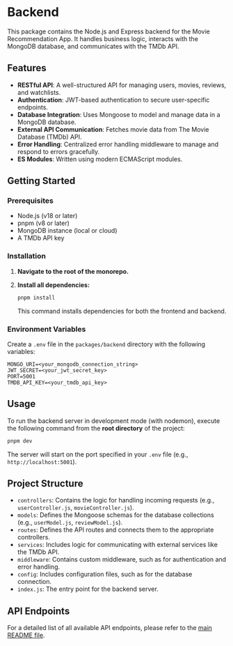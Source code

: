# Backend

This package contains the Node.js and Express backend for the Movie Recommendation App. It handles business logic, interacts with the MongoDB database, and communicates with the TMDb API.

## Features

- **RESTful API**: A well-structured API for managing users, movies, reviews, and watchlists.
- **Authentication**: JWT-based authentication to secure user-specific endpoints.
- **Database Integration**: Uses Mongoose to model and manage data in a MongoDB database.
- **External API Communication**: Fetches movie data from The Movie Database (TMDb) API.
- **Error Handling**: Centralized error handling middleware to manage and respond to errors gracefully.
- **ES Modules**: Written using modern ECMAScript modules.

## Getting Started

### Prerequisites

- Node.js (v18 or later)
- pnpm (v8 or later)
- MongoDB instance (local or cloud)
- A TMDb API key

### Installation

1. **Navigate to the root of the monorepo.**

2. **Install all dependencies:**

   ```bash
   pnpm install
   ```

   This command installs dependencies for both the frontend and backend.

### Environment Variables

Create a `.env` file in the `packages/backend` directory with the following variables:

```env
MONGO_URI=<your_mongodb_connection_string>
JWT_SECRET=<your_jwt_secret_key>
PORT=5001
TMDB_API_KEY=<your_tmdb_api_key>
```

## Usage

To run the backend server in development mode (with nodemon), execute the following command from the **root directory** of the project:

```bash
pnpm dev
```

The server will start on the port specified in your `.env` file (e.g., `http://localhost:5001`).

## Project Structure

- `controllers`: Contains the logic for handling incoming requests (e.g., `userController.js`, `movieController.js`).
- `models`: Defines the Mongoose schemas for the database collections (e.g., `userModel.js`, `reviewModel.js`).
- `routes`: Defines the API routes and connects them to the appropriate controllers.
- `services`: Includes logic for communicating with external services like the TMDb API.
- `middleware`: Contains custom middleware, such as for authentication and error handling.
- `config`: Includes configuration files, such as for the database connection.
- `index.js`: The entry point for the backend server.

## API Endpoints

For a detailed list of all available API endpoints, please refer to the [main README file](../../README.md#api-endpoints).

